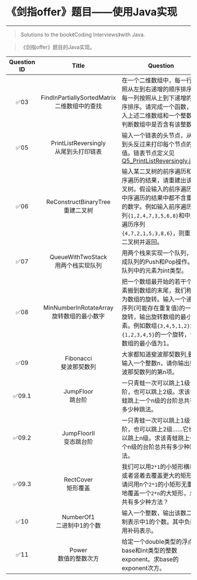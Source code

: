 # 《剑指offer》题目——使用Java实现
***
> Solutions to the book《Coding Interviews》with Java.

>《剑指offer》题目的Java实现。

| Question ID | Title | Question | Solution |
|:--------:|:--------:|--------|--------|
|:white_check_mark:03|FindInPartiallySortedMatrix<br>二维数组中的查找|在一个二维数组中，每一行按照从左到右递增的顺序排序，每一列按照从上到下递增的顺序排序。请完成一个函数，输入上述二维数组和一个整数，判断数组中是否含有该整数。|[Q3_FindMatrix.java](Q3_FindMatrix.java)|
|:white_check_mark:05|PrintListReversingly<br>从尾到头打印链表|输入一个链表的头节点，从尾到头反过来打印每个节点的值。链表节点定义见[Q5_PrintListReversingly.java](Q5_PrintListReversingly.java)|[Q5_PrintListReversingly.java](Q5_PrintListReversingly.java)|
|:white_check_mark:06|ReConstructBinaryTree<br>重建二叉树|输入某二叉树的前序遍历和中序遍历的结果，请重建出该二叉树。假设输入的前序遍历和中序遍历的结果中都不含重复的数字。例如输入前序遍历序列`{1,2,4,7,3,5,6,8}`和中序遍历序列`{4,7,2,1,5,3,8,6}`，则重建二叉树并返回。|[Q6_ReConstructBinaryTree.java](Q6_ReConstructBinaryTree.java)|
|:white_check_mark:07|QueueWithTwoStack<br>用两个栈实现队列|用两个栈来实现一个队列，完成队列的Push和Pop操作。 队列中的元素为int类型。|[Q7_QueueWithTwoStack.java](Q7_QueueWithTwoStack.java)|
|:white_check_mark:08|MinNumberInRotateArray<br>旋转数组的最小数字|把一个数组最开始的若干个元素搬到数组的末尾，我们称之为数组的旋转。输入一个递增序列(可能存在重复值)的一个旋转，输出旋转数组的最小元素。例如数组`{3,4,5,1,2}`为`{1,2,3,4,5}`的一个旋转，该数组的最小值为1。|[Q8_MinNumberInRotateArray.java](Q8_MinNumberInRotateArray.java)|
|:white_check_mark:09|Fibonacci<br>斐波那契数列|大家都知道斐波那契数列,要求输入一个整数n，请你输出斐波那契数列的第n项。|[Q9_Fibonacci.java](Q9_Fibonacci.java)|
|:white_check_mark:09.1|JumpFloor<br>跳台阶|一只青蛙一次可以跳上1级台阶，也可以跳上2级。求该青蛙跳上一个n级的台阶总共有多少种跳法。|[Q9.1_JumpFloor.java](Q9.1_JumpFloor.java)|
|:white_check_mark:09.2|JumpFloorII<br>变态跳台阶|一只青蛙一次可以跳上1级台阶，也可以跳上2级……它也可以跳上n级。求该青蛙跳上一个n级的台阶总共有多少种跳法。|[Q9.2_JumpFloorII.java](Q9.2_JumpFloorII.java)|
|:white_check_mark:09.3|RectCover<br>矩形覆盖|我们可以用`2*1`的小矩形横着或者竖着去覆盖更大的矩形。请问用n个`2*1`的小矩形无重叠地覆盖一个`2*n`的大矩形，总共有多少种方法？|[Q9.3_RectCover.java](Q9.3_RectCover.java)|
|:white_check_mark:10|NumberOf1<br>二进制中1的个数|输入一个整数，输出该数二进制表示中1的个数。其中负数用补码表示。|[Q10_NumberOf1.java](Q10_NumberOf1.java)|
|:white_check_mark:11|Power<br>数值的整数次方|给定一个double类型的浮点数base和int类型的整数exponent。求base的exponent次方。|[Q11_Power.java](Q11_Power.java)|
